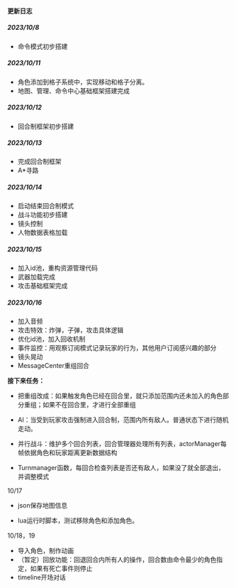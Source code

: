 #### 更新日志

##### 2023/10/8 

- 命令模式初步搭建

##### 2023/10/11 

- 角色添加到格子系统中，实现移动和格子分离。
- 地图、管理、命令中心基础框架搭建完成

##### 2023/10/12

- 回合制框架初步搭建

##### 2023/10/13

- 完成回合制框架
- A*寻路

##### 2023/10/14

- 启动结束回合制模式
- 战斗功能初步搭建
- 镜头控制
- 人物数据表格加载

##### 2023/10/15

- 加入id池，重构资源管理代码
- 武器加载完成
- 攻击基础框架完成

##### 2023/10/16

- 加入音频
- 攻击特效：炸弹，子弹，攻击具体逻辑
- 优化id池，加入回收机制
- 事件监控：用观察订阅模式记录玩家的行为，其他用户订阅感兴趣的部分
- 镜头晃动
- MessageCenter重组回合

**接下来任务：**

- 把重组改成：如果触发角色已经在回合里，就只添加范围内还未加入的角色部分重组；如果不在回合里，才进行全部重组

- AI：当受到玩家攻击强制进入回合制，范围内所有敌人。普通状态下进行随机走动。

- 并行战斗：维护多个回合列表，回合管理器处理所有列表，actorManager每帧依据角色和玩家距离更新数据结构

- Turnmanager函数，每回合检查列表是否还有敌人，如果没了就全部退出，并调整模式

  

10/17

- json保存地图信息

- lua运行时脚本，测试移除角色和添加角色。

  



10/18，19

- 导入角色，制作动画
- （暂定）回放功能：回退回合内所有人的操作，回合数由命令最少的角色指定，如果有死亡事件则停止
- timeline开场对话





